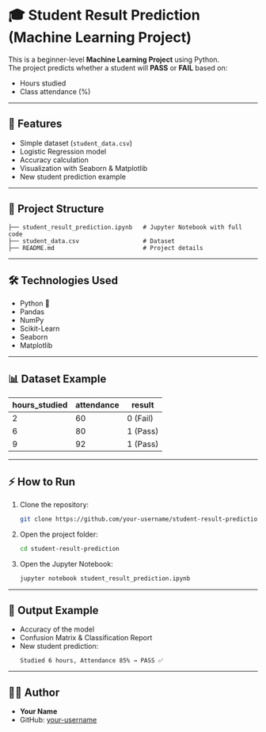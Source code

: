 # 🎓 Student Result Prediction (Machine Learning Project)

This is a beginner-level **Machine Learning Project** using Python.  
The project predicts whether a student will **PASS** or **FAIL** based on:
- Hours studied
- Class attendance (%)

---

## 🚀 Features
- Simple dataset (`student_data.csv`)
- Logistic Regression model
- Accuracy calculation
- Visualization with Seaborn & Matplotlib
- New student prediction example

---

## 📂 Project Structure
```
├── student_result_prediction.ipynb   # Jupyter Notebook with full code
├── student_data.csv                  # Dataset
├── README.md                         # Project details
```

---

## 🛠️ Technologies Used
- Python 🐍
- Pandas
- NumPy
- Scikit-Learn
- Seaborn
- Matplotlib

---

## 📊 Dataset Example
| hours_studied | attendance | result |
|---------------|------------|--------|
| 2             | 60         | 0 (Fail) |
| 6             | 80         | 1 (Pass) |
| 9             | 92         | 1 (Pass) |

---

## ⚡ How to Run
1. Clone the repository:
   ```bash
   git clone https://github.com/your-username/student-result-prediction.git
   ```
2. Open the project folder:
   ```bash
   cd student-result-prediction
   ```
3. Open the Jupyter Notebook:
   ```bash
   jupyter notebook student_result_prediction.ipynb
   ```

---

## 🎯 Output Example
- Accuracy of the model
- Confusion Matrix & Classification Report
- New student prediction:
  ```
  Studied 6 hours, Attendance 85% → PASS ✅
  ```

---

## 👨‍💻 Author
- **Your Name**  
- GitHub: [your-username](https://github.com/your-username)
